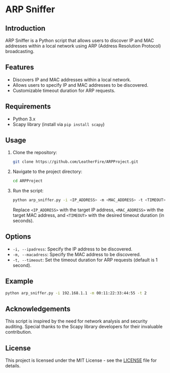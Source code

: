 # ARP Sniffer

## Introduction
ARP Sniffer is a Python script that allows users to discover IP and MAC addresses within a local network using ARP (Address Resolution Protocol) broadcasting.

## Features
- Discovers IP and MAC addresses within a local network.
- Allows users to specify IP and MAC addresses to be discovered.
- Customizable timeout duration for ARP requests.

## Requirements
- Python 3.x
- Scapy library (install via `pip install scapy`)

## Usage
1. Clone the repository:
   ```sh
   git clone https://github.com/LeatherFire/ARPProject.git
   ```
2. Navigate to the project directory:
   ```sh
   cd ARPProject
   ```
3. Run the script:
   ```sh
   python arp_sniffer.py -i <IP_ADDRESS> -m <MAC_ADDRESS> -t <TIMEOUT>
   ```
   Replace `<IP_ADDRESS>` with the target IP address, `<MAC_ADDRESS>` with the target MAC address, and `<TIMEOUT>` with the desired timeout duration (in seconds).

## Options
- `-i, --ipadress`: Specify the IP address to be discovered.
- `-m, --macadress`: Specify the MAC address to be discovered.
- `-t, --timeout`: Set the timeout duration for ARP requests (default is 1 second).

## Example
```sh
python arp_sniffer.py -i 192.168.1.1 -m 00:11:22:33:44:55 -t 2
```

## Acknowledgements
This script is inspired by the need for network analysis and security auditing. Special thanks to the Scapy library developers for their invaluable contribution.

## License
This project is licensed under the MIT License - see the [LICENSE](LICENSE) file for details.
